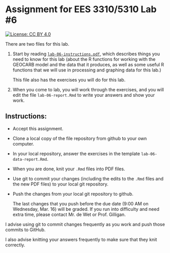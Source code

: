 # Assignment for EES 3310/5310 Lab #6

[![License: CC BY 4.0](https://img.shields.io/badge/License-CC%20BY%204.0-lightgrey.svg)](https://creativecommons.org/licenses/by/4.0/)

There are two files for this lab.

1. Start by reading [`lab-06-instructions.pdf`](lab-06-instructions.pdf),
   which describes things you need to know for this lab (about the R functions 
   for working with the GEOCARB model and the data that it produces, as well as 
   some useful R functions that we will use in processing and graphing data for 
   this lab.)

   This file also has the exercises you will do for this lab.

2. When you come to lab, you will work through the exercises, and you will
   edit the file `lab-06-report.Rmd` to write your answers and show your
   work.

## Instructions:

* Accept this assignment.
* Clone a local copy of the file repository from github to your
  own computer.
* In your local repository, answer the exercises in the template
  `lab-06-data-report.Rmd`.
* When you are done, knit your `.Rmd` files into PDF files.
* Use git to commit your changes (including the edits to the `.Rmd` files
  and the new PDF files) to your local git repository.
* Push the changes from your local git repository to github.

  The last changes that you push before the due date (9:00 AM on 
  Wednesday, Mar. 16) will be graded.
  If you run into difficulty and need extra time, please contact Mr. de Wet or 
  Prof. Gilligan.

I advise using git to commit changes frequently as you work and push those 
commits to GitHub.

I also advise knitting your answers frequently to make sure that they 
knit correctly.
